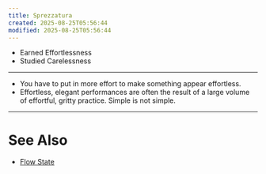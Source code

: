 ```yaml
---
title: Sprezzatura
created: 2025-08-25T05:56:44
modified: 2025-08-25T05:56:44
---
```


* Earned Effortlessness
* Studied Carelessness

---

* You have to put in more effort to make something appear effortless.
* Effortless, elegant performances are often the result of a large volume of effortful, gritty practice. Simple is not simple.

---

# See Also

* [Flow State](flow-state.md)
